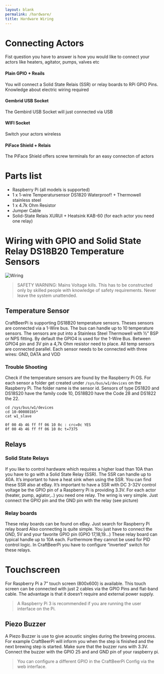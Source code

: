 ```yaml
---
layout: blank
permalink: /hardware/
title: Hardware Wiring
---
```

# Connecting Actors

Fist question you have to answer is how you would like to connect your actors like heaters, agitator, pumps, valves etc

<div class="row">
  <div class="col-xs-12 col-md-3">
    <div class="text-center">
      <i class="ico-light ico-lg ico-rounded ico-hover fa fa-cubes"></i>
      <h4>Plain GPIO + Reails</h4>
      <p>You will connect a Solid State Relais (SSR) or relay boards to RPi GPIO Pins. Knowledge about electric wiring required</p>
    </div>
  </div>
  <div class="col-xs-12 col-md-3">
    <div class="text-center">
      <i class="ico-light ico-lg ico-rounded ico-hover fa fa-plug"></i>
      <h4>Gembrid USB Socket</h4>
      <p>The Gembird USB Socket will just connected via USB</p>
    </div>
  </div>
  <div class="col-xs-12 col-md-3" >
    <div class="text-center">
      <i class="ico-light ico-lg ico-rounded ico-hover fa fa-wifi"></i>
      <h4>WIFI Socket</h4>
      <p>Switch your actors wireless</p>
    </div>
  </div>
  <div class="col-xs-12 col-md-3">
    <div class="text-center">
      <i class="ico-light ico-lg ico-rounded ico-hover fa fa-cubes"></i>
      <h4>PiFace Shield + Relais</h4>
      <p>The PiFace Shield offers screw terminals for an easy connecton of actors</p>
    </div>
  </div>
</div>


# Parts list

* Raspberry Pi (all models is supported)
* 1 x 1-wire Temperatursensor DS1820 Waterproof! + Thermowell stainless steel
* 1 x 4.7k Ohm Resistor
* Jumper Cable
* Solid-State Relais XURUI + Heatsink KAB-60 (for each actor you need one relay)

# Wiring with GPIO and Solid State Relay DS18B20 Temperature Sensors

<img src="{{ site.baseurl }}/assets/images/wiring.png" class="img-responsive" alt="Wiring">

> SAFETY WARNING: Mains Voltage kills. This has to be constructed only by skilled people with knowledge of safety requirements. Never leave the system unattended.



## Temperature Sensor
CraftBeerPi is supporting DS18B20 temperature sensors. Theses sensors are connected via a 1-Wire bus. The bus can handle up to 10 temperature sensors.
The sensors are put into a Stainless Steel Thermowell with ½” BSP or NPS fitting.
By default the GPIO4 is used for the 1-Wire Bus. Between GPIO4 pin and 3V pin a 4,7k Ohm resistor need to place. All temp sensors are connected parallel. Each sensor needs to be connected with three wires: GND, DATA and VDD

### Trouble Shooting
Check if the temperature sensors are found by the Raspberry Pi OS. For each sensor a folder get created under `/sys/bus/w1/devices` on the Raspberry Pi. The folder name is the sensor id. Sensors of type DS1820 and DS18S20 have the family code 10, DS18B20 have the Code 28 and DS1822 the 22.

```
cd /sys/bus/w1/devices
cd 10-000801b5*
cat w1_slave

0f 00 4b 46 ff ff 06 10 0c : crc=0c YES
0f 00 4b 46 ff ff 06 10 0c t=7375
```
## Relays

### Solid State Relays
If you like to control hardware which requires a higher load than 10A than you have to go with a Solid State Relay (SSR). The SSR can handle up to 40A. It’s important to have a heat sink when using the SSR.
You can find these SSR also at eBay. It’s important to have a SSR with DC 3-32V control voltage be the GPIO pin of a Raspberry Pi is providing 3.3V. For each actor (heater, pump, agiator,..) you need one relay.
The wring is very simple. Just connect the GPIO pin and the GND pin with the relay (see picture)

### Relay boards
These relay boards can be found on eBay. Just search for Raspberry Pi relay board
Also connecting is quite simple. You just have to connect the GND, 5V and your favorite GPIO pin (GPIO 17,18,19…)
These relay board can typical handle up to 10A each. Furthermore they cannot be used for PID control logic. In CraftBeerPi you have to configure “inverted” switch for these relays.

# Touchscreen
For Raspberry Pi a 7” touch screen (800x600) is available. This touch screen can be connected with just 2 cables via the GPIO Pins and flat-band cable. The advantage is that it doesn’t require and external power supply.

> A Raspberry Pi 3 is recommended if you are running the user interface on the Pi.

## Piezo Buzzer
A Piezo Buzzer is use to give acoustic singles during the brewing process. For example CraftBeerPi will inform you when the step is finished and the next brewing step is started.
Make sure that the buzzer runs with 3.3V. Connect the buzzer with the GPIO 25 and and GND pin of your raspberry pi.

> You can configure a different GPIO in the CraftBeerPi Config via the web interface.
